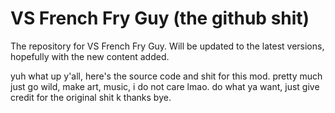 # VS French Fry Guy (the github shit)
The repository for VS French Fry Guy. Will be updated to the latest versions, hopefully with the new content added.

yuh what up y'all, here's the source code and shit for this mod. pretty much just go wild, make art, music, i do not care lmao. do what ya want, just give credit for the original shit k thanks bye.
